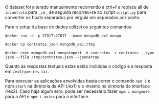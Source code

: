 O dataset foi alterado manualmente recorrendo a ctrl+f e replace all de `idcontrato` para `_id` , de seguida recorreu-se ao script `script.py` para converter os floats separados por vírgula em separados por ponto.

Para o setup da base de dados utilizei os seguintes comandos:

`docker run -d -p 27017:27017 --name mongodb_ex1 mongo` 

`docker cp contratos.json mongodb_ex1:/tmp`

`docker exec mongodb_ex1 mongoimport -d contratos -c contratos --type json --file /tmp/contratos.json --jsonArray`

Quanto às respostas textuais estas estão incluídas o código e a resposta em `/ex1/queries.txt`.

Para executar as aplicações envolvidas basta correr o comando `npm i` e npm `start` na diretoria da API (/ex1) e o mesmo na diretoria da interface (/ex2). Caso haja algum erro, pode ser necessário fazer `npm i mongoose` para a API e `npm i axios` para a interface.